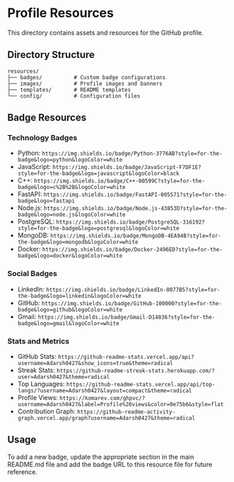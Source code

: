# Profile Resources

This directory contains assets and resources for the GitHub profile.

## Directory Structure

```
resources/
├── badges/          # Custom badge configurations
├── images/          # Profile images and banners
├── templates/       # README templates
└── config/          # Configuration files
```

## Badge Resources

### Technology Badges
- Python: `https://img.shields.io/badge/Python-3776AB?style=for-the-badge&logo=python&logoColor=white`
- JavaScript: `https://img.shields.io/badge/JavaScript-F7DF1E?style=for-the-badge&logo=javascript&logoColor=black`
- C++: `https://img.shields.io/badge/C++-00599C?style=for-the-badge&logo=c%2B%2B&logoColor=white`
- FastAPI: `https://img.shields.io/badge/FastAPI-005571?style=for-the-badge&logo=fastapi`
- Node.js: `https://img.shields.io/badge/Node.js-43853D?style=for-the-badge&logo=node.js&logoColor=white`
- PostgreSQL: `https://img.shields.io/badge/PostgreSQL-316192?style=for-the-badge&logo=postgresql&logoColor=white`
- MongoDB: `https://img.shields.io/badge/MongoDB-4EA94B?style=for-the-badge&logo=mongodb&logoColor=white`
- Docker: `https://img.shields.io/badge/Docker-2496ED?style=for-the-badge&logo=docker&logoColor=white`

### Social Badges
- LinkedIn: `https://img.shields.io/badge/LinkedIn-0077B5?style=for-the-badge&logo=linkedin&logoColor=white`
- GitHub: `https://img.shields.io/badge/GitHub-100000?style=for-the-badge&logo=github&logoColor=white`
- Gmail: `https://img.shields.io/badge/Gmail-D14836?style=for-the-badge&logo=gmail&logoColor=white`

### Stats and Metrics
- GitHub Stats: `https://github-readme-stats.vercel.app/api?username=Adarsh0427&show_icons=true&theme=radical`
- Streak Stats: `https://github-readme-streak-stats.herokuapp.com/?user=Adarsh0427&theme=radical`
- Top Languages: `https://github-readme-stats.vercel.app/api/top-langs/?username=Adarsh0427&layout=compact&theme=radical`
- Profile Views: `https://komarev.com/ghpvc/?username=Adarsh0427&label=Profile%20views&color=0e75b6&style=flat`
- Contribution Graph: `https://github-readme-activity-graph.vercel.app/graph?username=Adarsh0427&theme=radical`

## Usage

To add a new badge, update the appropriate section in the main README.md file and add the badge URL to this resource file for future reference.
